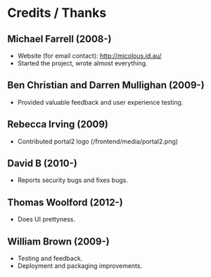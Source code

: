 # Credits / Thanks #

## Michael Farrell (2008-) ##
 * Website (for email contact): http://micolous.id.au/
 * Started the project, wrote almost everything.

## Ben Christian and Darren Mullighan (2009-) ##
 * Provided valuable feedback and user experience testing.

## Rebecca Irving (2009) ##
 * Contributed portal2 logo (/frontend/media/portal2.png)

## David B (2010-) ##
 * Reports security bugs and fixes bugs.

## Thomas Woolford (2012-) ##
 * Does UI prettyness.

## William Brown (2009-) ##
 * Testing and feedback.
 * Deployment and packaging improvements.
